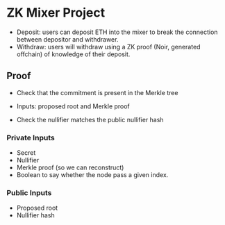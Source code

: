 # ZK Mixer Project

- Deposit: users can deposit ETH into the mixer to break the connection between depositor and withdrawer.
- Withdraw: users will withdraw using a ZK proof (Noir, generated offchain) of knowledge of their deposit.

## Proof
- Check that the commitment is present in the Merkle tree
 - Inputs: proposed root and Merkle proof

- Check the nullifier matches the public nullifier hash

### Private Inputs
- Secret
- Nullifier
- Merkle proof (so we can reconstruct)
- Boolean to say whether the node pass a given index.

### Public Inputs
- Proposed root
- Nullifier hash